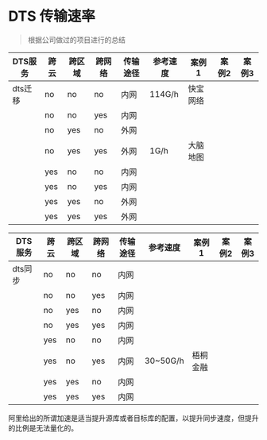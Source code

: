 # DTS 传输速率

> 根据公司做过的项目进行的总结

| DTS服务 | 跨云   | 跨区域  | 跨网络  | 传输途径 | 参考速度   | 案例1  | 案例2  | 案例3  |
| ----- | ---- | ---- | ---- | ---- | ------ | ---- | ---- | ---- |
| dts迁移 | no   | no   | no   | 内网   | 114G/h | 快宝网络 |      |      |
|       | no   | no   | yes  | 内网   |        |      |      |      |
|       | no   | yes  | no   | 外网   |        |      |      |      |
|       | no   | yes  | yes  | 外网   | 1G/h   | 大脑地图 |      |      |
|       | yes  | no   | no   | 内网   |        |      |      |      |
|       | yes  | no   | yes  | 内网   |        |      |      |      |
|       | yes  | yes  | no   | 外网   |        |      |      |      |
|       | yes  | yes  | yes  | 外网   |        |      |      |      |

| DTS服务 | 跨云   | 跨区域  | 跨网络  | 传输途径 | 参考速度     | 案例1  | 案例2  | 案例3  |
| ----- | ---- | ---- | ---- | ---- | -------- | ---- | ---- | ---- |
| dts同步 | no   | no   | no   | 内网   |          |      |      |      |
|       | no   | no   | yes  | 内网   |          |      |      |      |
|       | no   | yes  | no   | 内网   |          |      |      |      |
|       | no   | yes  | yes  | 内网   |          |      |      |      |
|       | yes  | no   | no   | 内网   |          |      |      |      |
|       | yes  | no   | yes  | 内网   | 30~50G/h | 梧桐金融 |      |      |
|       | yes  | yes  | no   | 内网   |          |      |      |      |
|       | yes  | yes  | yes  | 内网   |          |      |      |      |



阿里给出的所谓加速是适当提升源库或者目标库的配置，以提升同步速度，但提升的比例是无法量化的。